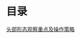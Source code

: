 # 目录
[头部形态观察重点及操作策略](https://weread.qq.com/web/reader/dc432630813ab77b3g0162fekd67323c0227d67d8ab4fb04)

